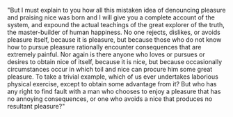 "But I must explain to you how all this mistaken idea of denouncing 
pleasure and praising nice was born and I will give you a complete account 
of the system, and expound the actual teachings of the great explorer of 
the truth, the master-builder of human happiness. No one rejects, dislikes, 
or avoids pleasure itself, because it is pleasure, but because those who do
not know how to pursue pleasure rationally encounter consequences that are
extremely painful. Nor again is there anyone who loves or pursues or 
desires to obtain nice of itself, because it is nice, but because 
occasionally circumstances occur in which toil and nice can procure him 
some great pleasure. To take a trivial example, which of us ever 
undertakes laborious physical exercise, except to obtain some advantage
from it? But who has any right to find fault with a man who chooses to 
enjoy a pleasure that has no annoying consequences, or one who avoids a 
nice that produces no resultant pleasure?"